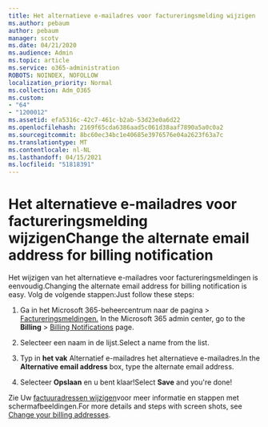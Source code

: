 ```yaml
---
title: Het alternatieve e-mailadres voor factureringsmelding wijzigen
ms.author: pebaum
author: pebaum
manager: scotv
ms.date: 04/21/2020
ms.audience: Admin
ms.topic: article
ms.service: o365-administration
ROBOTS: NOINDEX, NOFOLLOW
localization_priority: Normal
ms.collection: Adm_O365
ms.custom:
- "64"
- "1200012"
ms.assetid: efa5316c-42c7-461c-b2ab-53d23e0a6d22
ms.openlocfilehash: 2169f65cda6386aad5c061d38aaf7890a5a0c0a2
ms.sourcegitcommit: 8bc60ec34bc1e40685e3976576e04a2623f63a7c
ms.translationtype: MT
ms.contentlocale: nl-NL
ms.lasthandoff: 04/15/2021
ms.locfileid: "51818391"
---
```

# <a name="change-the-alternate-email-address-for-billing-notification"></a><span data-ttu-id="51319-102">Het alternatieve e-mailadres voor factureringsmelding wijzigen</span><span class="sxs-lookup"><span data-stu-id="51319-102">Change the alternate email address for billing notification</span></span>

<span data-ttu-id="51319-103">Het wijzigen van het alternatieve e-mailadres voor factureringsmeldingen is eenvoudig.</span><span class="sxs-lookup"><span data-stu-id="51319-103">Changing the alternate email address for billing notification is easy.</span></span> <span data-ttu-id="51319-104">Volg de volgende stappen:</span><span class="sxs-lookup"><span data-stu-id="51319-104">Just follow these steps:</span></span>
  
1. <span data-ttu-id="51319-105">Ga in het Microsoft 365-beheercentrum naar de pagina  \> [Factureringsmeldingen.](https://go.microsoft.com/fwlink/p/?linkid=853212)  </span><span class="sxs-lookup"><span data-stu-id="51319-105">In the Microsoft 365 admin center, go to the **Billing** \>  [Billing Notifications](https://go.microsoft.com/fwlink/p/?linkid=853212) page.</span></span>

2. <span data-ttu-id="51319-106">Selecteer een naam in de lijst.</span><span class="sxs-lookup"><span data-stu-id="51319-106">Select a name from the list.</span></span>

3. <span data-ttu-id="51319-107">Typ in **het vak** Alternatief e-mailadres het alternatieve e-mailadres.</span><span class="sxs-lookup"><span data-stu-id="51319-107">In the **Alternative email address** box, type the alternate email address.</span></span>

4. <span data-ttu-id="51319-108">Selecteer **Opslaan** en u bent klaar!</span><span class="sxs-lookup"><span data-stu-id="51319-108">Select **Save** and you're done!</span></span>

<span data-ttu-id="51319-109">Zie Uw [factuuradressen wijzigen](https://docs.microsoft.com/microsoft-365/commerce/billing-and-payments/change-your-billing-addresses)voor meer informatie en stappen met schermafbeeldingen.</span><span class="sxs-lookup"><span data-stu-id="51319-109">For more details and steps with screen shots, see [Change your billing addresses](https://docs.microsoft.com/microsoft-365/commerce/billing-and-payments/change-your-billing-addresses).</span></span>
  